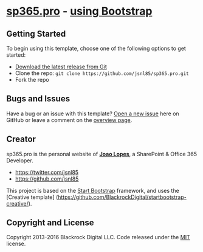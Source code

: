 # [sp365.pro](http://sp365.pro/) - [using Bootstrap](http://startbootstrap.com/)

## Getting Started

To begin using this template, choose one of the following options to get started:
* [Download the latest release from Git](https://github.com/jsnl85/sp365.pro/)
* Clone the repo: `git clone https://github.com/jsnl85/sp365.pro.git`
* Fork the repo

## Bugs and Issues

Have a bug or an issue with this template? [Open a new issue](https://github.com/jsnl85/sp365.pro/issues) here on GitHub or leave a comment on the [overview page](https://github.com/jsnl85/sp365.pro/).

## Creator

sp365.pro is the personal website of **[Joao Lopes](http://sp365.pro/)**, a SharePoint & Office 365 Developer.

* https://twitter.com/jsnl85
* https://github.com/jsnl85

This project is based on the [Start Bootstrap](http://startbootstrap.com/) framework, and uses the [Creative template] (https://github.com/BlackrockDigital/startbootstrap-creative/).

## Copyright and License

Copyright 2013-2016 Blackrock Digital LLC. Code released under the [MIT](https://github.com/BlackrockDigital/startbootstrap-creative/blob/gh-pages/LICENSE) license.
